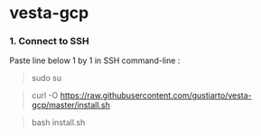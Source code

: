 # vesta-gcp
### 1. Connect to SSH

Paste line below 1 by 1 in SSH command-line :

> sudo su

> curl -O https://raw.githubusercontent.com/gustiarto/vesta-gcp/master/install.sh

> bash install.sh
